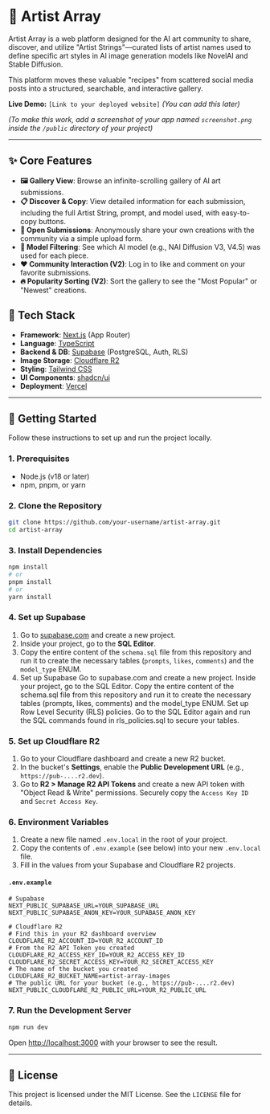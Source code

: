 # 🎨 Artist Array

Artist Array is a web platform designed for the AI art community to share, discover, and utilize "Artist Strings"—curated lists of artist names used to define specific art styles in AI image generation models like NovelAI and Stable Diffusion.

This platform moves these valuable "recipes" from scattered social media posts into a structured, searchable, and interactive gallery.

**Live Demo:** `[Link to your deployed website]` _(You can add this later)_

_(To make this work, add a screenshot of your app named `screenshot.png` inside the `/public` directory of your project)_

---

## ✨ Core Features

- **🖼️ Gallery View**: Browse an infinite-scrolling gallery of AI art submissions.
- **📋 Discover & Copy**: View detailed information for each submission, including the full Artist String, prompt, and model used, with easy-to-copy buttons.
- **🚀 Open Submissions**: Anonymously share your own creations with the community via a simple upload form.
- **🤖 Model Filtering**: See which AI model (e.g., NAI Diffusion V3, V4.5) was used for each piece.
- **❤️ Community Interaction (V2)**: Log in to like and comment on your favorite submissions.
- **🔥 Popularity Sorting (V2)**: Sort the gallery to see the "Most Popular" or "Newest" creations.

## 🔧 Tech Stack

- **Framework**: [Next.js](https://nextjs.org/) (App Router)
- **Language**: [TypeScript](https://www.typescriptlang.org/)
- **Backend & DB**: [Supabase](https://supabase.com/) (PostgreSQL, Auth, RLS)
- **Image Storage**: [Cloudflare R2](https://www.cloudflare.com/developer-platform/r2/)
- **Styling**: [Tailwind CSS](https://tailwindcss.com/)
- **UI Components**: [shadcn/ui](https://ui.shadcn.com/)
- **Deployment**: [Vercel](https://vercel.com/)

---

## 🚀 Getting Started

Follow these instructions to set up and run the project locally.

### 1\. Prerequisites

- Node.js (v18 or later)
- npm, pnpm, or yarn

### 2\. Clone the Repository

```bash
git clone https://github.com/your-username/artist-array.git
cd artist-array
```

### 3\. Install Dependencies

```bash
npm install
# or
pnpm install
# or
yarn install
```

### 4\. Set up Supabase

1.  Go to [supabase.com](https://supabase.com/) and create a new project.
2.  Inside your project, go to the **SQL Editor**.
3.  Copy the entire content of the `schema.sql` file from this repository and run it to create the necessary tables (`prompts`, `likes`, `comments`) and the `model_type` ENUM.
4.  Set up Supabase
    Go to supabase.com and create a new project.
    Inside your project, go to the SQL Editor.
    Copy the entire content of the schema.sql file from this repository and run it to create the necessary tables (prompts, likes, comments) and the model_type ENUM.
    Set up Row Level Security (RLS) policies. Go to the SQL Editor again and run the SQL commands found in rls_policies.sql to secure your tables.

### 5\. Set up Cloudflare R2

1.  Go to your Cloudflare dashboard and create a new R2 bucket.
2.  In the bucket's **Settings**, enable the **Public Development URL** (e.g., `https://pub-....r2.dev`).
3.  Go to **R2 \> Manage R2 API Tokens** and create a new API token with "Object Read & Write" permissions. Securely copy the `Access Key ID` and `Secret Access Key`.

### 6\. Environment Variables

1.  Create a new file named `.env.local` in the root of your project.
2.  Copy the contents of `.env.example` (see below) into your new `.env.local` file.
3.  Fill in the values from your Supabase and Cloudflare R2 projects.

#### `.env.example`

```env
# Supabase
NEXT_PUBLIC_SUPABASE_URL=YOUR_SUPABASE_URL
NEXT_PUBLIC_SUPABASE_ANON_KEY=YOUR_SUPABASE_ANON_KEY

# Cloudflare R2
# Find this in your R2 dashboard overview
CLOUDFLARE_R2_ACCOUNT_ID=YOUR_R2_ACCOUNT_ID
# From the R2 API Token you created
CLOUDFLARE_R2_ACCESS_KEY_ID=YOUR_R2_ACCESS_KEY_ID
CLOUDFLARE_R2_SECRET_ACCESS_KEY=YOUR_R2_SECRET_ACCESS_KEY
# The name of the bucket you created
CLOUDFLARE_R2_BUCKET_NAME=artist-array-images
# The public URL for your bucket (e.g., https://pub-....r2.dev)
NEXT_PUBLIC_CLOUDFLARE_R2_PUBLIC_URL=YOUR_R2_PUBLIC_URL
```

### 7\. Run the Development Server

```bash
npm run dev
```

Open [http://localhost:3000](https://www.google.com/search?q=http://localhost:3000) with your browser to see the result.

---

## 📄 License

This project is licensed under the MIT License. See the `LICENSE` file for details.
